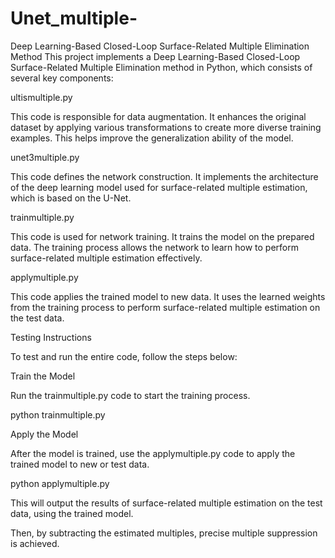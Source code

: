 # Unet_multiple-
Deep Learning-Based Closed-Loop Surface-Related Multiple Elimination  Method
This project implements a Deep Learning-Based Closed-Loop Surface-Related Multiple Elimination method in Python, which consists of several key components:

ultismultiple.py

This code is responsible for data augmentation. It enhances the original dataset by applying various transformations to create more diverse training examples. This helps improve the generalization ability of the model.

unet3multiple.py

This code defines the network construction. It implements the architecture of the deep learning model used for surface-related multiple estimation, which is based on the U-Net.

trainmultiple.py

This code is used for network training. It trains the model on the prepared data. The training process allows the network to learn how to perform surface-related multiple estimation effectively.

applymultiple.py

This code applies the trained model to new data. It uses the learned weights from the training process to perform surface-related multiple estimation on the test data.

Testing Instructions

To test and run the entire code, follow the steps below:

Train the Model

Run the trainmultiple.py code to start the training process. 

python trainmultiple.py

Apply the Model

After the model is trained, use the applymultiple.py code to apply the trained model to new or test data.

python applymultiple.py

This will output the results of surface-related multiple estimation on the test data, using the trained model.

Then, by subtracting the estimated multiples, precise multiple suppression is achieved.







